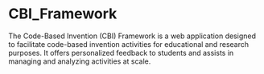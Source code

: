 # CBI_Framework
The Code-Based Invention (CBI) Framework is a web application designed to facilitate code-based invention activities for educational and research purposes. It offers personalized feedback to students and assists in managing and analyzing activities at scale.
